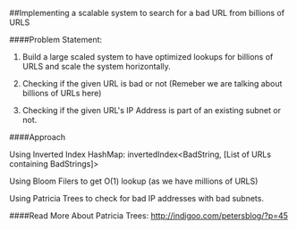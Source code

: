 ##Implementing a scalable system to search for a bad URL from billions of URLS

####Problem Statement:

1. Build a large scaled system to have optimized lookups for billions of URLS and scale the system horizontally. 

2. Checking if the given URL is bad or not (Remeber we are talking about billions of URLs here)

3. Checking if the given URL's IP Address is part of an existing subnet or not.


####Approach

Using Inverted Index HashMap: invertedIndex<BadString, [List of URLs containing BadStrings]>

Using Bloom Filers to get O(1) lookup (as we have millions of URLS)

Using Patricia Trees to check for bad IP addresses with bad subnets. 

####Read More About Patricia Trees:
http://indigoo.com/petersblog/?p=45
